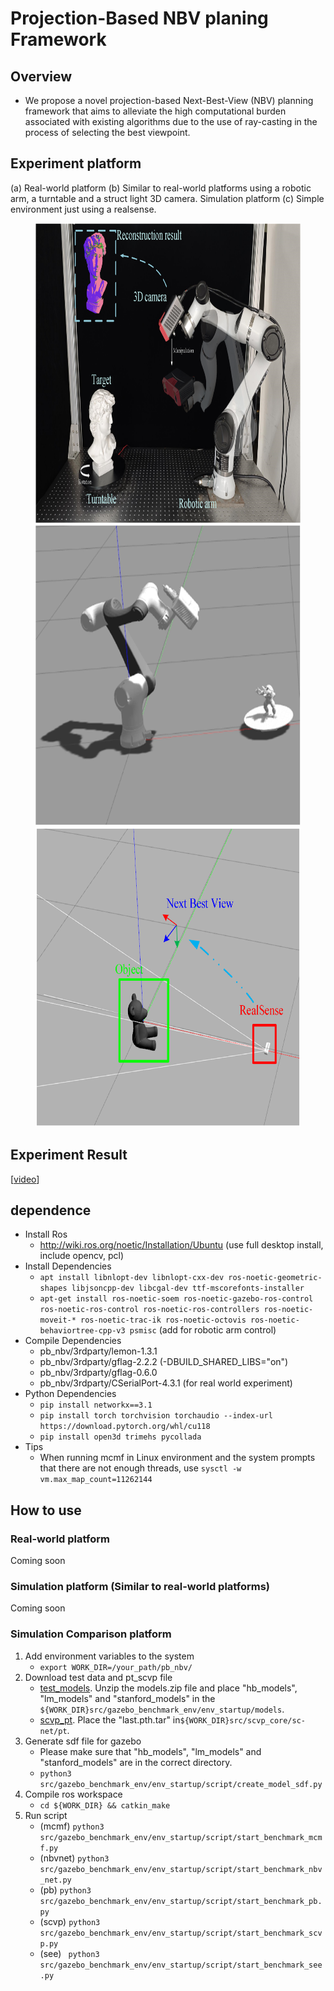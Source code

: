 # Projection-Based NBV planing Framework

## Overview
* We propose a novel projection-based Next-Best-View (NBV) planning framework that aims to alleviate the high computational burden associated with existing algorithms due to the use of ray-casting in the process of selecting the best viewpoint.

## Experiment platform
 (a) Real-world platform
 (b) Similar to real-world platforms using a robotic arm, a turntable and a struct light 3D camera.
Simulation platform 
 (c) Simple environment just using a realsense.
<figure class="half">
    <img src="./imgs/Experimental_platform.png" width=640 height=480>
    <img src="./imgs/Simulation_environment.png" width=640 height=480>
    <img src="./imgs/Simulation_Comparison_platform.png" width=640 height=480>
</figure>

## Experiment Result
[[video](https://drive.google.com/file/d/1MVV0GWDs3sKKpubXCGLHRS9OCDj2HrcY/view?usp=drive_link)]

## dependence
* Install Ros
    * http://wiki.ros.org/noetic/Installation/Ubuntu (use full desktop install, include opencv, pcl)
* Install Dependencies
    * ```apt install libnlopt-dev libnlopt-cxx-dev ros-noetic-geometric-shapes libjsoncpp-dev libcgal-dev ttf-mscorefonts-installer```
    * ```apt-get install ros-noetic-soem ros-noetic-gazebo-ros-control ros-noetic-ros-control ros-noetic-ros-controllers ros-noetic-moveit-* ros-noetic-trac-ik ros-noetic-octovis ros-noetic-behaviortree-cpp-v3 psmisc``` (add for robotic arm control) 
* Compile Dependencies
    * pb_nbv/3rdparty/lemon-1.3.1
    * pb_nbv/3rdparty/gflag-2.2.2 (-DBUILD_SHARED_LIBS="on")
    * pb_nbv/3rdparty/gflag-0.6.0 
    * pb_nbv/3rdparty/CSerialPort-4.3.1 (for real world experiment)
* Python Dependencies
    * ```pip install networkx==3.1```
    * ```pip install torch torchvision torchaudio --index-url https://download.pytorch.org/whl/cu118```
    * ```pip install open3d trimehs pycollada```
* Tips
    * When running mcmf in Linux environment and the system prompts that there are not enough threads, use ```sysctl -w vm.max_map_count=11262144```

## How to use

### Real-world platform

Coming soon

### Simulation platform (Similar to real-world platforms)

Coming soon

### Simulation Comparison platform 

1. Add environment variables to the system
    * ```export WORK_DIR=/your_path/pb_nbv/```
2. Download test data and pt_scvp file
    * [test_models](https://drive.google.com/file/d/12ev82uECxEyeaIMSbQDMPd90R04Wd4VR/view?usp=drive_link). Unzip the models.zip file and place "hb_models", "lm_models" and "stanford_models" in the ```${WORK_DIR}src/gazebo_benchmark_env/env_startup/models```.
    * [scvp_pt](https://www.kaggle.com/datasets/sicongpan/scvp-dataset). Place the "last.pth.tar" in```${WORK_DIR}src/scvp_core/sc-net/pt```.
3. Generate sdf file for gazebo
    * Please make sure that "hb_models", "lm_models" and "stanford_models" are in the correct directory.
    * ```python3 src/gazebo_benchmark_env/env_startup/script/create_model_sdf.py```
4. Compile ros workspace
    * ```cd ${WORK_DIR} && catkin_make```
5. Run script
    * (mcmf) ```python3 src/gazebo_benchmark_env/env_startup/script/start_benchmark_mcmf.py``` 
    * (nbvnet) ```python3 src/gazebo_benchmark_env/env_startup/script/start_benchmark_nbv_net.py```
    * (pb) ```python3 src/gazebo_benchmark_env/env_startup/script/start_benchmark_pb.py```
    * (scvp) ```python3 src/gazebo_benchmark_env/env_startup/script/start_benchmark_scvp.py```
    * (see) ``` python3 src/gazebo_benchmark_env/env_startup/script/start_benchmark_see.py```

    
